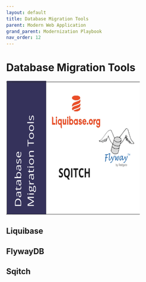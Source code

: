 ```yaml
---
layout: default
title: Database Migration Tools
parent: Modern Web Application
grand_parent: Modernization Playbook 
nav_order: 12
---
```


# Database Migration Tools

<img src="assets/images/db-migration.png" width="360" height="360"/>

## Liquibase

## FlywayDB

## Sqitch





